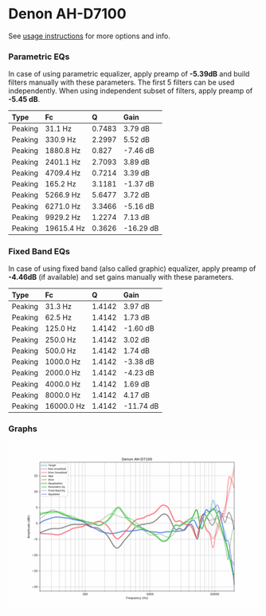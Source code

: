 # Denon AH-D7100
See [usage instructions](https://github.com/jaakkopasanen/AutoEq#usage) for more options and info.

### Parametric EQs
In case of using parametric equalizer, apply preamp of **-5.39dB** and build filters manually
with these parameters. The first 5 filters can be used independently.
When using independent subset of filters, apply preamp of **-5.45 dB**.

| Type    | Fc         |      Q | Gain      |
|:--------|:-----------|:-------|:----------|
| Peaking | 31.1 Hz    | 0.7483 | 3.79 dB   |
| Peaking | 330.9 Hz   | 2.2997 | 5.52 dB   |
| Peaking | 1880.8 Hz  | 0.827  | -7.46 dB  |
| Peaking | 2401.1 Hz  | 2.7093 | 3.89 dB   |
| Peaking | 4709.4 Hz  | 0.7214 | 3.39 dB   |
| Peaking | 165.2 Hz   | 3.1181 | -1.37 dB  |
| Peaking | 5266.9 Hz  | 5.6477 | 3.72 dB   |
| Peaking | 6271.0 Hz  | 3.3466 | -5.16 dB  |
| Peaking | 9929.2 Hz  | 1.2274 | 7.13 dB   |
| Peaking | 19615.4 Hz | 0.3626 | -16.29 dB |

### Fixed Band EQs
In case of using fixed band (also called graphic) equalizer, apply preamp of **-4.46dB**
(if available) and set gains manually with these parameters.

| Type    | Fc         |      Q | Gain      |
|:--------|:-----------|:-------|:----------|
| Peaking | 31.3 Hz    | 1.4142 | 3.97 dB   |
| Peaking | 62.5 Hz    | 1.4142 | 1.73 dB   |
| Peaking | 125.0 Hz   | 1.4142 | -1.60 dB  |
| Peaking | 250.0 Hz   | 1.4142 | 3.02 dB   |
| Peaking | 500.0 Hz   | 1.4142 | 1.74 dB   |
| Peaking | 1000.0 Hz  | 1.4142 | -3.38 dB  |
| Peaking | 2000.0 Hz  | 1.4142 | -4.23 dB  |
| Peaking | 4000.0 Hz  | 1.4142 | 1.69 dB   |
| Peaking | 8000.0 Hz  | 1.4142 | 4.17 dB   |
| Peaking | 16000.0 Hz | 1.4142 | -11.74 dB |

### Graphs
![](./Denon%20AH-D7100.png)